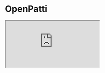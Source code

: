 # OpenPatti 

<iframe src="https://docs.google.com/spreadsheets/d/e/2PACX-1vSqBCb_BE0k7HV_-6Ztj1JsvnNpna7UfWM3lflKbL7VuHUKBzLKy84dB62wHmm5UDyyOPM4JvACbDzu/pubchart?oid=151370575&amp;format=interactive"></iframe>
